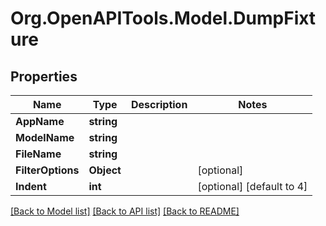 
# Org.OpenAPITools.Model.DumpFixture

## Properties

Name | Type | Description | Notes
------------ | ------------- | ------------- | -------------
**AppName** | **string** |  | 
**ModelName** | **string** |  | 
**FileName** | **string** |  | 
**FilterOptions** | **Object** |  | [optional] 
**Indent** | **int** |  | [optional] [default to 4]

[[Back to Model list]](../README.md#documentation-for-models)
[[Back to API list]](../README.md#documentation-for-api-endpoints)
[[Back to README]](../README.md)

